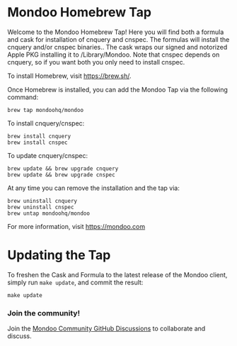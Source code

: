 # Mondoo Homebrew Tap

Welcome to the Mondoo Homebrew Tap!  Here you will find both a formula and cask for installation of cnquery and cnspec.  The formulas will install the cnquery and/or cnspec binaries..  The cask wraps our signed and notorized Apple PKG installing it to /Library/Mondoo.  Note that cnspec depends on cnquery, so if you want both you only need to install cnspec.

To install Homebrew, visit https://brew.sh/.

Once Homebrew is installed, you can add the Mondoo Tap via the following command:

```
brew tap mondoohq/mondoo
```

To install cnquery/cnspec:

```
brew install cnquery
brew install cnspec
```

To update cnquery/cnspec:

```
brew update && brew upgrade cnquery
brew update && brew upgrade cnspec
```

At any time you can remove the installation and the tap via:

```
brew uninstall cnquery
brew uninstall cnspec
brew untap mondoohq/mondoo
```

For more information, visit https://mondoo.com

# Updating the Tap

To freshen the Cask and Formula to the latest release of the Mondoo client, simply run ```make update```, and commit the result:

```
make update
```

### Join the community!

Join the [Mondoo Community GitHub Discussions](https://github.com/orgs/mondoohq/discussions) to collaborate and discuss.
